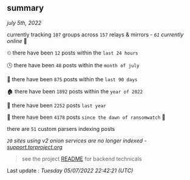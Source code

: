 
## summary
_july 5th, 2022_

currently tracking `107` groups across `157` relays & mirrors - _`61` currently online_ 📡

⏲ there have been `12` posts within the `last 24 hours`

🕓 there have been `48` posts within the `month of july`

📅 there have been `875` posts within the `last 90 days`

🏚 there have been `1892` posts within the `year of 2022`

🚀 there have been `2252` posts `last year`

🦕 there have been `4178` posts `since the dawn of ransomwatch` 🐣

there are `51` custom parsers indexing posts

_`20` sites using v2 onion services are no longer indexed - [support.torproject.org](https://support.torproject.org/onionservices/v2-deprecation/)_

> see the project [README](https://github.com/jmousqueton/ransomwatch#readme) for backend technicals



Last update : _Tuesday 05/07/2022 22:42:21 (UTC)_


